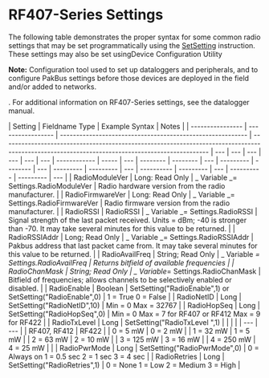 # RF407-Series Settings

The following table demonstrates the proper syntax for some common radio settings that may be set programmatically using the [SetSetting](setstatussetsetting.md) instruction. These settings may also be set usingDevice Configuration Utility

**Note:** Configuration tool used to set up dataloggers and peripherals, and to configure PakBus settings before those devices are deployed in the field and/or added to networks.

. For additional information on RF407-Series settings, see the datalogger manual.

| Setting          | Fieldname Type    | Example Syntax                                             | Notes                                                                                                                                          |
| ---------------- | ----------------- | ---------------------------------------------------------- | ---------------------------------------------------------------------------------------------------------------------------------------------- | --- | --- | --- | --- | --- | --- | ------------ | ----- | --- | -------- | -------- | --- | --------- | -------- | --- | --------- | --------- | --- | ---------- | --------- | --- | ---------- | --------- | --- |
| RadioModuleVer   | Long: Read Only   | _ Variable _= Settings.RadioModuleVer                      | Radio hardware version from the radio manufacturer.                                                                                            |
| RadioFirmwareVer | Long: Read Only   | _ Variable _= Settings.RadioFirmwareVer                    | Radio firmware version from the radio manufacturer.                                                                                            |
| RadioRSSI        | RadioRSSI         | _ Variable _= Settings.RadioRSSI                           | Signal strength of the last packet received. Units = dBm; -40 is stronger than -70. It may take several minutes for this value to be returned. |
| RadioRSSIAddr    | Long; Read Only   | _ Variable _= Settings.RadioRSSIAddr                       | Pakbus address that last packet came from. It may take several minutes for this value to be returned.                                          |
| RadioAvailFreq   | String; Read Only | _ Variable _= Settings.RadioAvailFreq                      | Returns bitfield of available frequencies                                                                                                      |
| RadioChanMask    | String; Read Only | _ Variable_= Settings.RadioChanMask                        | Bitfield of frequencies; allows channels to be selectively enabled or disabled.                                                                |
| RadioEnable      | Boolean           | SetSetting("RadioEnable",1) or SetSetting("RadioEnable",0) | 1 = True 0 = False                                                                                                                             |
| RadioNetID       | Long              | SetSetting("RadioNetID",10)                                | Min = 0 Max = 32767                                                                                                                            |
| RadioHopSeq      | Long              | SetSetting("RadioHopSeq",0)                                | Min = 0 Max = 7 for RF407 or RF412 Max = 9 for RF422                                                                                           |
| RadioTxLevel     | Long              | SetSetting("RadioTxLevel ",1)                              |                                                                                                                                                |     |     |     | --- | --- |     | RF407, RF412 | RF422 |     | 0 = 5 mW | 0 = 2 mW |     | 1 = 32 mW | 1 = 5 mW |     | 2 = 63 mW | 2 = 10 mW |     | 3 = 125 mW | 3 = 16 mW |     | 4 = 250 mW | 4 = 25 mW |     |
| RadioPwrMode     | Long              | SetSetting("RadioPwrMode",0)                               | 0 = Always on 1 = 0.5 sec 2 = 1 sec 3 = 4 sec                                                                                                  |
| RadioRetries     | Long              | SetSetting("RadioRetries",1)                               | 0 = None 1 = Low 2 = Medium 3 = High                                                                                                           |
